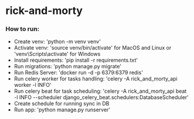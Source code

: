 # rick-and-morty

### How to run:
- Create venv: 'python -m venv venv'
- Activate venv: 'source venv/bin/activate' for MacOS and Linux or 'venv\Scripts\activate' for Windows
- Install requirements: 'pip install -r requirements.txt'
- Run migrations: 'python manage.py migrate'
- Run Redis Server: 'docker run -d -p 6379:6379 redis'
- Run celery worker for tasks handling: 'celery -A rick_and_morty_api worker -l INFO'
- Run celery beat for task scheduling: 'celery -A rick_and_morty_api beat -l INFO --scheduler django_celery_beat.schedulers:DatabaseScheduler'
- Create schedule for running sync in DB
- Run app: 'python manage.py runserver'
